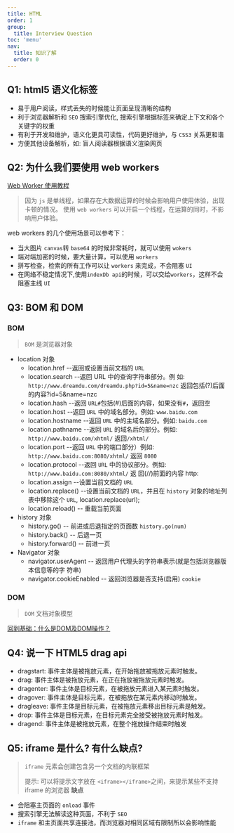 ```yaml
---
title: HTML
order: 1
group:
  title: Interview Question
toc: 'menu'
nav:
  title: 知识了解
  order: 0
---
```


## Q1: html5 语义化标签

- 易于用户阅读，样式丢失的时候能让页面呈现清晰的结构
- 利于浏览器解析和 `SEO` 搜索引擎优化, 搜索引擎根据标签来确定上下文和各个关键字的权重
- 有利于开发和维护，语义化更具可读性，代码更好维护，与 `CSS3` 关系更和谐
- 方便其他设备解析，如: 盲人阅读器根据语义渲染网页

## Q2: 为什么我们要使用 web workers

[Web Worker 使用教程](http://www.ruanyifeng.com/blog/2018/07/web-worker.html)

> 因为 `js` 是单线程，如果存在大数据运算的时候会影响用户使用体验，出现卡顿的情况。
使用 `web workers` 可以开启一个线程，在运算的同时，不影响用户体验。

web workers 的几个使用场景可以参考下：

- 当大图片 `canvas`转 `base64` 的时候非常耗时，就可以使用 `wokers`
- 端对端加密的时候，要大量计算，可以使用 `workers`
- 拼写检查，检索的所有工作可以让 `workers` 来完成，不会阻塞 `UI`
- 在网络不稳定情况下,使用`indexDb api`的时候，可以交给`workers`，这样不会阻塞主线 `UI`

## Q3: BOM 和 DOM

### BOM

> `BOM` 是浏览器对象

- location 对象
  - location.href --返回或设置当前文档的 `URL`
  - location.search --返回 URL 中的查询字符串部分。例
如: `http://www.dreamdu.com/dreamdu.php?id=5&name=nzc` 返回包括(?)后面的内容?id=5&name=nzc
  - location.hash --返回 `URL#`包括(#)后面的内容，如果没有`#`，返回空
  - location.host --返回 `URL` 中的域名部分。例如: `www.baidu.com`
  - location.hostname --返回 `URL` 中的主域名部分。例如: `baidu.com`
  - location.pathname --返回 `URL` 的域名后的部分。例如: `http://www.baidu.com/xhtml/`  返回`/xhtml/`
  - location.port --返回 `URL` 中的端口部分）例如: `http://www.baidu.com:8080/xhtml/`  返回 `8080`
  - location.protocol --返回 `URL` 中的协议部分。例如: `http://www.baidu.com:8080/xhtml/` 返 回(//)前面的内容 http:
  - location.assign --设置当前文档的 `URL`
  - location.replace() --设置当前文档的 `URL`，并且在 `history` 对象的地址列表中移除这个 `URL`, location.replace(url);
  - location.reload() -- 重载当前页面
- history 对象
  - history.go() -- 前进或后退指定的页面数 `history.go(num)`
  - history.back() -- 后退一页
  - history.forward() -- 前进一页
- Navigator 对象
  - navigator.userAgent -- 返回用户代理头的字符串表示(就是包括浏览器版本信息等的字 符串)
  - navigator.cookieEnabled -- 返回浏览器是否支持(启用) `cookie`

### DOM

> `DOM` 文档对象模型

[回到基础：什么是DOM及DOM操作？](https://juejin.cn/post/6844904023003234311)

## Q4: 说一下 HTML5 drag api

- dragstart: 事件主体是被拖放元素，在开始拖放被拖放元素时触发。
- drag: 事件主体是被拖放元素，在正在拖放被拖放元素时触发。
- dragenter: 事件主体是目标元素，在被拖放元素进入某元素时触发。
- dragover: 事件主体是目标元素，在被拖放在某元素内移动时触发。
- dragleave: 事件主体是目标元素，在被拖放元素移出目标元素是触发。
- drop: 事件主体是目标元素，在目标元素完全接受被拖放元素时触发。
- dragend: 事件主体是被拖放元素，在整个拖放操作结束时触发

## Q5: iframe 是什么? 有什么缺点?

> `iframe` 元素会创建包含另一个文档的内联框架
>
> 提示: 可以将提示文字放在 `<iframe></iframe>`之间，来提示某些不支持 iframe 的浏览器
**缺点**

- 会阻塞主页面的 `onload` 事件
- 搜索引擎无法解读这种页面，不利于 `SEO`
- `iframe` 和主页面共享连接池，而浏览器对相同区域有限制所以会影响性能
